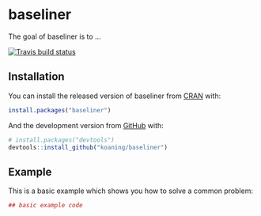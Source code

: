 # baseliner

The goal of baseliner is to ...

[![Travis build status](https://travis-ci.org/koaning/baseliner.svg?branch=master)](https://travis-ci.org/koaning/baseliner)

## Installation

You can install the released version of baseliner from [CRAN](https://CRAN.R-project.org) with:

``` r
install.packages("baseliner")
```

And the development version from [GitHub](https://github.com/) with:

``` r
# install.packages("devtools")
devtools::install_github("koaning/baseliner")
```
## Example

This is a basic example which shows you how to solve a common problem:

``` r
## basic example code
```


